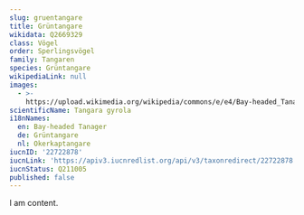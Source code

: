 ```yaml
---
slug: gruentangare
title: Grüntangare
wikidata: Q2669329
class: Vögel
order: Sperlingsvögel
family: Tangaren
species: Grüntangare
wikipediaLink: null
images:
  - >-
    https://upload.wikimedia.org/wikipedia/commons/e/e4/Bay-headed_Tanager_-_San_Luis_-_Costa_Rica_MG_1171_(26075030873).jpg
scientificName: Tangara gyrola
i18nNames:
  en: Bay-headed Tanager
  de: Grüntangare
  nl: Okerkaptangare
iucnID: '22722878'
iucnLink: 'https://apiv3.iucnredlist.org/api/v3/taxonredirect/22722878'
iucnStatus: Q211005
published: false
---
```


I am content.
